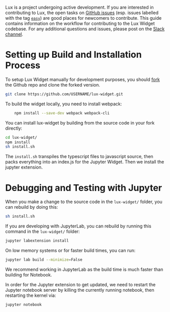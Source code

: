 Lux is a project undergoing active development. If you are interested in contributing to Lux, the open tasks on [GitHub issues](https://github.com/lux-org/lux-widget/issues) (esp. issues labelled with the tag [`easy`](https://github.com/lux-org/lux-widget/labels/easy)) are good places for newcomers to contribute. This guide contains information on the workflow for contributing to the Lux Widget codebase. For any additional questions and issues, please post on the [Slack channel](http://lux-project.slack.com/).

# Setting up Build and Installation Process

To setup Lux Widget manually for development purposes, you should [fork](https://docs.github.com/en/github/getting-started-with-github/fork-a-repo) the Github repo and clone the forked version.

```bash
git clone https://github.com/USERNAME/lux-widget.git
```

To build the widget locally, you need to install webpack:

```bash
    npm install --save-dev webpack webpack-cli
```

You can install lux-widget by building from the source code in your fork directly:

```bash
cd lux-widget/
npm install
sh install.sh
```

The `install.sh` transpiles the typescript files to javascript source, then packs everything into an index.js for the Jupyter Widget. Then we install the jupyter extension.

# Debugging and Testing with Jupyter

When you make a change to the source code in the `lux-widget/` folder, you can rebuild by doing this:

```bash
sh install.sh
```

If you are developing with JupyterLab, you can rebuild by running this command in the `lux-widget/` folder:

```bash
jupyter labextension install
```

On low memory systems or for faster build times, you can run:

```bash
jupyter lab build --minimize=False
```

We recommend working in JupyterLab as the build time is much faster than building for Notebook.

In order for the Jupyter extension to get updated, we need to restart the Jupyter notebook server by killing the currently running notebook, then restarting the kernel via:

```bash
jupyter notebook
```
